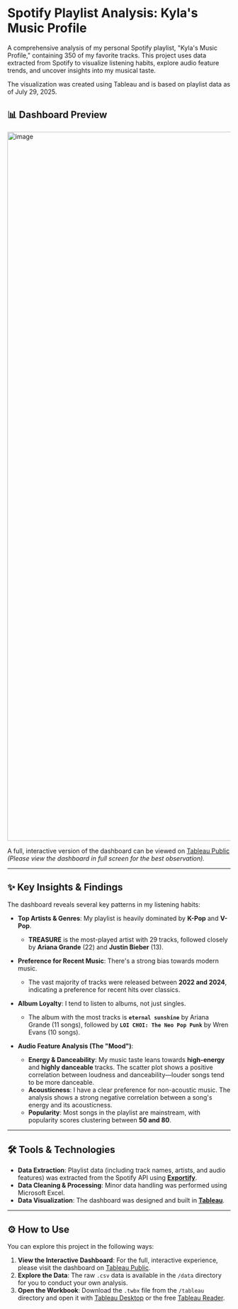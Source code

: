 # Spotify Playlist Analysis: Kyla's Music Profile

A comprehensive analysis of my personal Spotify playlist, "Kyla's Music Profile," containing 350 of my favorite tracks. This project uses data extracted from Spotify to visualize listening habits, explore audio feature trends, and uncover insights into my musical taste.

The visualization was created using Tableau and is based on playlist data as of July 29, 2025.

## 📊 Dashboard Preview
<img width="2559" height="1599" alt="image" src="https://github.com/user-attachments/assets/1c68f7fa-05c1-43b4-8b21-dd34ced8a7bb" />

A full, interactive version of the dashboard can be viewed on [Tableau Public](https://public.tableau.com/app/profile/kyla.phan/viz/MySpotifyPlaylist_17537532881240/Dashboard) _(Please view the dashboard in full screen for the best observation)._

---

## ✨ Key Insights & Findings

The dashboard reveals several key patterns in my listening habits:

* **Top Artists & Genres**: My playlist is heavily dominated by **K-Pop** and **V-Pop**.
    * **TREASURE** is the most-played artist with 29 tracks, followed closely by **Ariana Grande** (22) and **Justin Bieber** (13).

* **Preference for Recent Music**: There's a strong bias towards modern music.
    * The vast majority of tracks were released between **2022 and 2024**, indicating a preference for recent hits over classics.

* **Album Loyalty**: I tend to listen to albums, not just singles.
    * The album with the most tracks is **`eternal sunshine`** by Ariana Grande (11 songs), followed by **`LOI CHOI: The Neo Pop Punk`** by Wren Evans (10 songs).

* **Audio Feature Analysis (The "Mood")**:
    * **Energy & Danceability**: My music taste leans towards **high-energy** and **highly danceable** tracks. The scatter plot shows a positive correlation between loudness and danceability—louder songs tend to be more danceable.
    * **Acousticness**: I have a clear preference for non-acoustic music. The analysis shows a strong negative correlation between a song's energy and its acousticness.
    * **Popularity**: Most songs in the playlist are mainstream, with popularity scores clustering between **50 and 80**.

---

## 🛠️ Tools & Technologies

* **Data Extraction**: Playlist data (including track names, artists, and audio features) was extracted from the Spotify API using [**Exportify**](https://exportify.net/).
* **Data Cleaning & Processing**: Minor data handling was performed using Microsoft Excel.
* **Data Visualization**: The dashboard was designed and built in [**Tableau**](https://www.tableau.com/).

---

## ⚙️ How to Use

You can explore this project in the following ways:

1.  **View the Interactive Dashboard**: For the full, interactive experience, please visit the dashboard on [Tableau Public](https://public.tableau.com/app/profile/kyla.phan/viz/MySpotifyPlaylist_17537532881240/Dashboard).
2.  **Explore the Data**: The raw `.csv` data is available in the `/data` directory for you to conduct your own analysis.
3.  **Open the Workbook**: Download the `.twbx` file from the `/tableau` directory and open it with [Tableau Desktop](https://www.tableau.com/products/desktop) or the free [Tableau Reader](https://www.tableau.com/products/reader).
